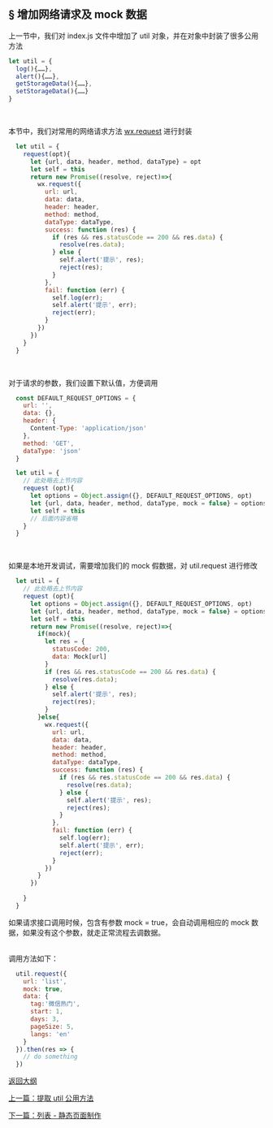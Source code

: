 ## <a>&sect; 增加网络请求及 mock 数据</a>

上一节中，我们对 index.js 文件中增加了 util 对象，并在对象中封装了很多公用方法
```js
let util = {
  log(){……},
  alert(){……},
  getStorageData(){……},
  setStorageData(){……}
}
```  
<br>

本节中，我们对常用的网络请求方法 [wx.request](https://mp.weixin.qq.com/debug/wxadoc/dev/api/network-request.html) 进行封装  
```js
  let util = {
    request(opt){
      let {url, data, header, method, dataType} = opt
      let self = this
      return new Promise((resolve, reject)=>{
        wx.request({
          url: url,
          data: data,
          header: header,
          method: method,
          dataType: dataType,
          success: function (res) {
            if (res && res.statusCode == 200 && res.data) {
              resolve(res.data);
            } else {
              self.alert('提示', res);
              reject(res);
            }
          },
          fail: function (err) {
            self.log(err);
            self.alert('提示', err);
            reject(err);
          }
        })
      })
    }
  }
```  
<br>

对于请求的参数，我们设置下默认值，方便调用
```js
  const DEFAULT_REQUEST_OPTIONS = {
    url: '',
    data: {},
    header: {
      Content-Type: 'application/json'
    },
    method: 'GET',
    dataType: 'json'
  }

  let util = {
    // 此处略去上节内容
    request (opt){
      let options = Object.assign({}, DEFAULT_REQUEST_OPTIONS, opt)
      let {url, data, header, method, dataType, mock = false} = options
      let self = this
      // 后面内容省略 
    }
  }
```  
<br>

如果是本地开发调试，需要增加我们的 mock 假数据，对 util.request 进行修改
```js
  let util = {
    // 此处略去上节内容
    request (opt){
      let options = Object.assign({}, DEFAULT_REQUEST_OPTIONS, opt)
      let {url, data, header, method, dataType, mock = false} = options
      let self = this
      return new Promise((resolve, reject)=>{
        if(mock){
          let res = {
            statusCode: 200,
            data: Mock[url]
          }
          if (res && res.statusCode == 200 && res.data) {
            resolve(res.data);
          } else {
            self.alert('提示', res);
            reject(res);
          }
        }else{
          wx.request({
            url: url,
            data: data,
            header: header,
            method: method,
            dataType: dataType,
            success: function (res) {
              if (res && res.statusCode == 200 && res.data) {
                resolve(res.data);
              } else {
                self.alert('提示', res);
                reject(res);
              }
            },
            fail: function (err) {
              self.log(err);
              self.alert('提示', err);
              reject(err);
            }
          })   
        }
      })
      
    }
  }
```
如果请求接口调用时候，包含有参数 mock = true，会自动调用相应的 mock 数据，如果没有这个参数，就走正常流程去调数据。  
<br>  

调用方法如下：
```js
  util.request({
    url: 'list',
    mock: true,
    data: {
      tag:'微信热门',
      start: 1,
      days: 3,
      pageSize: 5,
      langs: 'en'
    }
  }).then(res => {
    // do something
  })
```

<a href="../readme.md">返回大纲</a>  

<a href="./ch2-2.md">上一篇：提取 util 公用方法</a>  

<a href="./ch3-1.md">下一篇：列表 - 静态页面制作</a>  

